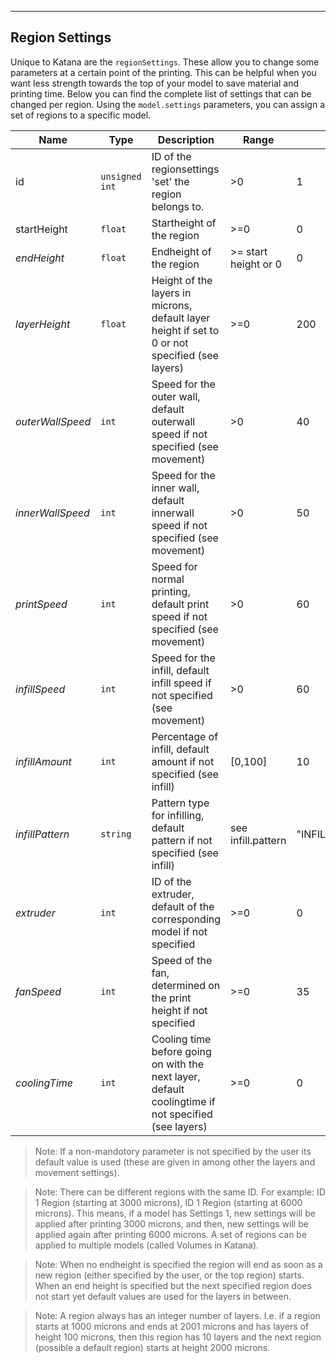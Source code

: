 ---
## Region Settings

Unique to Katana are the `regionSettings`. These allow you to change some parameters at a certain point of the printing. This can be helpful when you want less strength towards the top of your model to save material and printing time. Below you can find the complete list of settings that can be changed per region. Using the `model.settings` parameters, you can assign a set of regions to a specific model.

| Name | Type | Description | Range | Default |
| ----- | -----| ------------| ------| --------|
|id| `unsigned int`|ID of the regionsettings 'set' the region belongs to. | >0 | 1 |
| startHeight | `float` | Startheight of the region | >=0 | 0 |
| _endHeight_ | `float` | Endheight of the region | >= start height or 0 | 0 |
| _layerHeight_ | `float` | Height of the layers in microns, default layer height if set to 0 or not specified (see layers) |  >=0 | 200 |
| _outerWallSpeed_ | `int` | Speed for the outer wall, default outerwall speed if not specified (see movement) | >0 | 40 |
| _innerWallSpeed_ | `int` | Speed for the inner wall, default innerwall speed if not specified (see movement) |  >0 | 50 |
| _printSpeed_ | `int` | Speed for normal printing, default print speed if not specified (see movement) |  >0 | 60 |
| _infillSpeed_ | `int` | Speed for the infill, default infill speed if not specified (see movement) | >0 | 60 |
| _infillAmount_ | `int` | Percentage of infill, default amount if not specified (see infill) | [0,100] | 10 |
| _infillPattern_ | `string` | Pattern type for infilling, default pattern if not specified (see infill) | see infill.pattern | "INFILL_AUTOMATIC" |
| _extruder_ | `int` | ID of the extruder, default of the corresponding model if not specified | >=0 | 0 |
| _fanSpeed_ | `int` | Speed of the fan, determined on the print height if not specified | >=0 | 35 |
| _coolingTime_ | `int` | Cooling time before going on with the next layer, default coolingtime if not specified (see layers) | >=0 | 0 |

> Note: If a non-mandotory parameter is not specified by the user its default value is
used (these are given in among other the layers and movement settings).

> Note: There can be different regions with the same ID. For example: ID 1 Region
(starting at 3000 microns), ID 1 Region (starting at 6000 microns). This means, if a model
has Settings 1, new settings will be applied after printing 3000 microns, and then, new
settings will be applied again after printing 6000 microns. A set of regions can be
applied to multiple models (called Volumes in Katana).

> Note: When no endheight is specified the region will end as soon as a new region
(either specified by the user, or the top region) starts. When an end height is specified
but the next specified region does not start yet default values are used for the layers
in between.

> Note: A region always has an integer number of layers. I.e. if a region starts at 1000
microns and ends at 2001 microns and has layers of height 100 microns, then this region
has 10 layers and the next region (possible a default region) starts at height 2000 microns.
